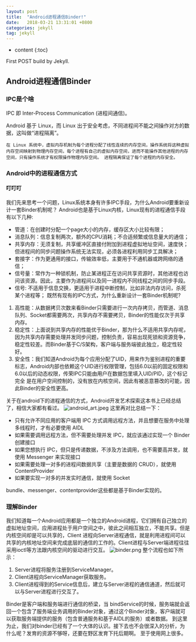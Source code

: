 ```yaml
---
layout: post
title:  "Android进程通信Binder!"
date:   2018-03-21 13:31:01 +0800
categories: jekyll
tag: jekyll
---
```


* content
{:toc}


First POST build by Jekyll.


Android进程通信Binder
------------------------
### IPC是个啥
IPC 即 Inter-Process Communication (进程间通信)。

Android 基于 Linux，而 Linux 出于安全考虑，不同进程间不能之间操作对方的数据，这叫做“进程隔离”。

	在 Linux 系统中，虚拟内存机制为每个进程分配了线性连续的内存空间，操作系统将这种虚拟内存空间映射到物理内存空间，每个进程有自己的虚拟内存空间，进而不能操作其他进程的内存空间，只有操作系统才有权限操作物理内存空间。 进程隔离保证了每个进程的内存安全。



 ### Android中的进程通信方式
#### 叮叮叮
我们先来思考一个问题，Linux系统本身有许多IPC手段，为什么Android要重新设计一套Binder机制呢？
Android也是基于Linux内核，Linux现有的进程通信手段有以下几种:
* 管道：在创建时分配一个page大小的内存，缓存区大小比较有限；
* 消息队列：信息复制两次，额外的CPU消耗；不合适频繁或信息量大的通信；
* 共享内存：无须复制，共享缓冲区直接付附加到进程虚拟地址空间，速度快；但进程间的同步问题操作系统无法实现，必须各进程利用同步工具解决；
* 套接字：作为更通用的接口，传输效率低，主要用于不通机器或跨网络的通信；
* 信号量：常作为一种锁机制，防止某进程正在访问共享资源时，其他进程也访问该资源。因此，主要作为进程间以及同一进程内不同线程之间的同步手段。
* 信号: 不适用于信息交换，更适用于进程中断控制，比如非法内存访问，杀死某个进程等；
既然有现有的IPC方式，为什么重新设计一套Binder机制呢?
1. 高性能：从数据拷贝次数来看Binder只需要进行一次内存拷贝，而管道、消息队列、Socket都需要两次，共享内存不需要拷贝，Binder的性能仅次于共享内存。
2. 稳定性：上面说到共享内存的性能优于Binder，那为什么不适用共享内存呢，因为共享内存需要处理并发同步问题，控制负责，容易出现死锁和资源竞争，稳定性较差。而Binder基于C/S架构，客户端与服务端彼此独立，稳定性较好。
3. 安全性：我们知道Android为每个应用分配了UID，用来作为鉴别进程的重要标志，Android内部也依赖这个UID进行权限管理，包括6.0以前的固定权限和6.0以后的动态权限，传荣IPC只能由用户在数据包里填入UID/PID，这个标记完全 是在用户空间控制的，没有放在内核空间，因此有被恶意篡改的可能，因此Binder的安全性更高。

关于在android下的进程通信的方式，Android开发艺术探索这本书上已经总结了，相信大家都有看过。
![android_art.jpeg](https://upload-images.jianshu.io/upload_images/6879516-4386af730421439f.jpeg?imageMogr2/auto-orient/strip%7CimageView2/2/w/1240)
这里再对比总结一下：

* 只有允许不同应用的客户端用 IPC 方式调用远程方法，并且想要在服务中处理多线程时，才有必要使用 AIDL
* 如果需要调用远程方法，但不需要处理并发 IPC，就应该通过实现一个 Binder 创建接口
* 如果您想执行 IPC，但只是传递数据，不涉及方法调用，也不需要高并发，就使用 Messenger 来实现接口
* 如果需要处理一对多的进程间数据共享（主要是数据的 CRUD），就使用 ContentProvider
* 如果要实现一对多的并发实时通信，就使用 Socket

bundle、messenger、contentprovider这些都是基于Binder实现的。
### 理解Binder
我们知道每一个Android应用都是一个独立的Android进程，它们拥有自己独立的虚拟地址空间，应用进程处于用户空间之中，彼此之间相互独立，不能共享。但是内核空间却是可以共享的，Client 进程向Server进程通信，就是利用进程间可以共享的内核地址空间来完成底层的通信的工作的。Client进程与Server端进程往往采用ioctl等方法跟内核空间的驱动进行交互。
![binder.png](https://upload-images.jianshu.io/upload_images/6879516-291ca722920e6c3b.png?imageMogr2/auto-orient/strip%7CimageView2/2/w/1240)
整个流程也如下所示：
1. Server进程将服务注册到ServiceManager。
2. Client进程向ServiceManager获取服务。
3. Client进程得到的Service信息后，建立与Server进程的通信通道，然后就可以与Server进程进行交互了。

Binder是客户端和服务端进行通信的桥梁，当 bindService的时候，服务端就会返回一个包含了服务端业务调用的Binder对象，通过这个Binder对象，客户端就可以获取服务端提供的服务（包含普通服务和基于AIDL的服务）或者数据。
到这里为止，我们对binder已经有了一个大体的认识。接下去也不会很深入的分析，为什么呢？发育的资源不够呀，还要在野区发育下托后期啊。
至于使用网上很多。



















[jekyll]:      http://jekyllrb.com
[jekyll-gh]:   https://github.com/jekyll/jekyll
[jekyll-help]: https://github.com/jekyll/jekyll-help
